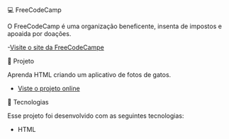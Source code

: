 💻 FreeCodeCamp

O FreeCodeCamp é uma organização beneficente, insenta de impostos e apoaida por doações.

-[Visite o site da FreeCodeCampe](https://www.freecodecamp.org/learn)

🔖 Projeto

Aprenda HTML criando um aplicativo de fotos de gatos.
- [Viste o projeto online](http://gabrielaspenha.github.io/App-Fotos-de-Gatos)

🚀 Tecnologias

Esse projeto foi desenvolvido com as seguintes tecnologias:

- HTML

